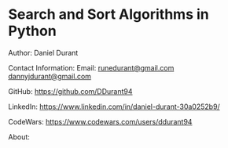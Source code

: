 # Search and Sort Algorithms in Python

Author: Daniel Durant

Contact Information:
  Email:
  <runedurant@gmail.com>
  <dannyjdurant@gmail.com>

  GitHub:
  <https://github.com/DDurant94>

  LinkedIn:
  <https://www.linkedin.com/in/daniel-durant-30a0252b9/>

  CodeWars:
  <https://www.codewars.com/users/ddurant94>

About:
